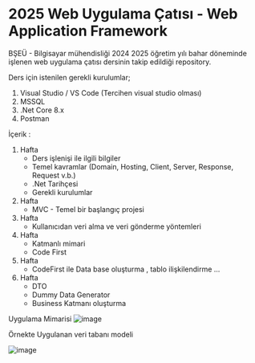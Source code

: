 # 2025 Web Uygulama Çatısı - Web Application Framework

BŞEÜ - Bilgisayar mühendisliği 2024 2025 öğretim yılı bahar döneminde işlenen web uygulama çatısı dersinin takip edildiği repository.

Ders için istenilen gerekli kurulumlar;
  1. Visual Studio / VS Code (Tercihen visual studio olması)
  2. MSSQL
  3. .Net Core 8.x
  4. Postman

İçerik : 
  1. Hafta
     * Ders işlenişi ile ilgili bilgiler 
     * Temel kavramlar (Domain, Hosting, Client, Server, Response, Request v.b.)
     * .Net Tarihçesi
     * Gerekli kurulumlar
  2. Hafta
     * MVC - Temel bir başlangıç projesi
  3. Hafta
     * Kullanıcıdan veri alma ve veri gönderme yöntemleri
  4. Hafta
     * Katmanlı mimari
     * Code First
  5. Hafta
     * CodeFirst ile Data base oluşturma , tablo ilişkilendirme ...  
  6. Hafta
     * DTO
     * Dummy Data Generator
     * Business Katmanı oluşturma

Uygulama Mimarisi
![image](https://github.com/user-attachments/assets/7422aab9-8647-4a23-9319-803747e3c369)

Örnekte Uygulanan veri tabanı modeli 

![image](https://github.com/user-attachments/assets/368f069a-4e31-4012-b671-ab0d031b1743)


        
  
